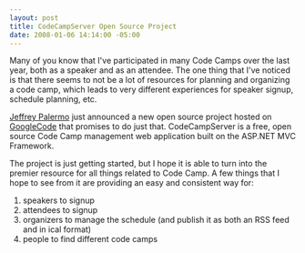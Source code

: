 ```yaml
---
layout: post
title: CodeCampServer Open Source Project
date: 2008-01-06 14:14:00 -05:00
---
```


Many of you know that I've participated in many Code Camps over the last year, both as a speaker and as an attendee. The one thing that I've noticed is that there seems to not be a lot of resources for planning and organizing a code camp, which leads to very different experiences for speaker signup, schedule planning, etc.

[Jeffrey Palermo](http://codebetter.com/blogs/jeffrey.palermo/default.aspx) just announced a new open source project hosted on [GoogleCode](http://code.google.com/p/codecampserver/) that promises to do just that. CodeCampServer is a free, open source Code Camp management web application built on the ASP.NET MVC Framework.

The project is just getting started, but I hope it is able to turn into the premier resource for all things related to Code Camp. A few things that I hope to see from it are providing an easy and consistent way for:

1.  speakers to signup
2.  attendees to signup
3.  organizers to manage the schedule (and publish it as both an RSS feed and in ical format)
4.  people to find different code camps
